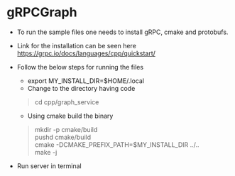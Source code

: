 # gRPCGraph

 - To run the sample files one needs to install gRPC, cmake and protobufs. 
 - Link for the installation can be seen here https://grpc.io/docs/languages/cpp/quickstart/
 - Follow the below steps for running the files
   -  export MY_INSTALL_DIR=$HOME/.local
   - Change to the directory having code 
    > cd cpp/graph_service
   -  Using cmake build the binary 
    > mkdir -p cmake/build  
    > pushd cmake/build  
    > cmake -DCMAKE_PREFIX_PATH=$MY_INSTALL_DIR ../..  
    > make -j
    
 - Run server in terminal 
  > 
